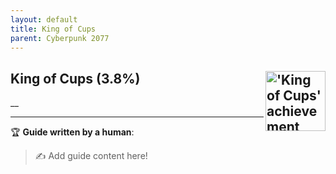 ```yaml
---
layout: default
title: King of Cups
parent: Cyberpunk 2077
---
```


## King of Cups (3.8%) <img align="right" src="https://cdn.cloudflare.steamstatic.com/steamcommunity/public/images/apps/1091500/51413a8a5e4f2e9de1c2d76b87d5c7980c9f7344.jpg" alt="'King of Cups' achievement icon" width="96" height="96">

__

---

:trophy: **Guide written by a human**:

> :writing_hand: Add guide content here!

